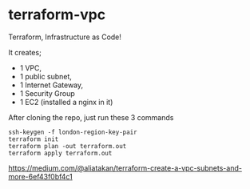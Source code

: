 # terraform-vpc
Terraform, Infrastructure as Code! 



It creates; 
* 1 VPC, 
* 1 public subnet, 
* 1 Internet Gateway, 
* 1 Security Group
* 1 EC2 (installed a nginx in it)

After cloning the repo, just run these 3 commands

```
ssh-keygen -f london-region-key-pair
terraform init
terraform plan -out terraform.out
terraform apply terraform.out
```






















































https://medium.com/@aliatakan/terraform-create-a-vpc-subnets-and-more-6ef43f0bf4c1